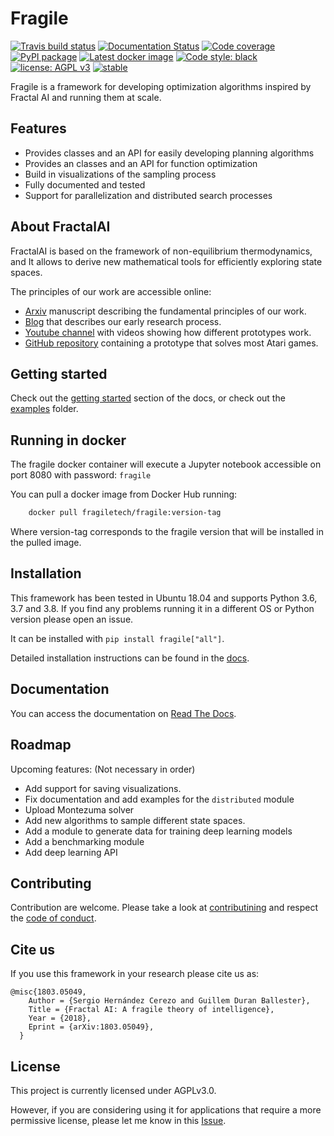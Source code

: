 # Fragile
[![Travis build status](https://travis-ci.com/FragileTech/fragile.svg)](https://travis-ci.com/FragileTech/fragile)
[![Documentation Status](https://readthedocs.org/projects/fragile/badge/?version=latest)](https://fragile.readthedocs.io/en/latest/?badge=latest)
[![Code coverage](https://codecov.io/github/FragileTech/fragile/coverage.svg)](https://codecov.io/github/FragileTech/fragile)
[![PyPI package](https://badgen.net/pypi/v/fragile)](https://pypi.org/project/fragile/)
[![Latest docker image](https://badgen.net/docker/pulls/fragiletech/fragile)](https://hub.docker.com/r/fragiletech/fragile/tags)
[![Code style: black](https://img.shields.io/badge/code%20style-black-000000.svg)](https://github.com/ambv/black)
[![license: AGPL v3](https://img.shields.io/badge/license-AGPL%20v3-blue.svg)](https://www.gnu.org/licenses/agpl-3.0)
[![stable](http://badges.github.io/stability-badges/dist/stable.svg)](http://github.com/badges/stability-badges)

Fragile is a framework for developing optimization algorithms inspired by Fractal AI and running them at scale.

## Features

- Provides classes and an API for easily developing planning algorithms
- Provides an classes and an API for function optimization
- Build in visualizations of the sampling process
- Fully documented and tested
- Support for parallelization and distributed search processes


## About FractalAI

FractalAI is based on the framework of non-equilibrium thermodynamics, and It allows to derive new 
mathematical tools for efficiently exploring state spaces.
 
 The principles of our work are accessible online:

- [Arxiv](https://arxiv.org/abs/1803.05049) manuscript describing the fundamental principles of our work.
- [Blog](http://entropicai.blogspot.com) that describes our early research process.
- [Youtube channel](https://www.youtube.com/user/finaysergio/videos) with videos showing how different prototypes work.
- [GitHub repository](https://github.com/FragileTech/FractalAI) containing a prototype that solves most Atari games.

## Getting started 

Check out the [getting started](https://fragile.readthedocs.io/en/latest/resources/examples/01_getting_started.html) 
section of the docs, or check out the [examples](https://github.com/FragileTech/fragile/tree/master/examples) folder.

## Running in docker
The fragile docker container will execute a Jupyter notebook accessible on port 8080 with password: `fragile`

You can pull a docker image from Docker Hub running:

```bash
    docker pull fragiletech/fragile:version-tag
```

Where version-tag corresponds to the fragile version that will be installed in the pulled image.

## Installation
This framework has been tested in Ubuntu 18.04 and supports Python 3.6, 3.7 and 3.8. 
If you find any problems running it in a different OS or Python version please open an issue.

It can be installed with `pip install fragile["all"]`.

Detailed installation instructions can be found in the [docs](https://fragile.readthedocs.io/en/latest/resources/installation.html).

## Documentation

You can access the documentation on [Read The Docs](https://fragile.readthedocs.io/en/latest/).
    
## Roadmap

Upcoming features: (Not necessary in order)
- Add support for saving visualizations.
- Fix documentation and add examples for the `distributed` module
- Upload Montezuma solver
- Add new algorithms to sample different state spaces.
- Add a module to generate data for training deep learning models
- Add a benchmarking module
- Add deep learning API

## Contributing

Contribution are welcome. Please take a look at [contributining](docsrc/markdown/CONTRIBUTING.md) 
and respect the [code of conduct](docsrc/markdown/CODE_OF_CONDUCT.md).
    
## Cite us
If you use this framework in your research please cite us as:

    @misc{1803.05049,
        Author = {Sergio Hernández Cerezo and Guillem Duran Ballester},
        Title = {Fractal AI: A fragile theory of intelligence},
        Year = {2018},
        Eprint = {arXiv:1803.05049},
      }
      
## License

This project is currently licensed under AGPLv3.0. 

However, if you are considering using it for applications that require a more permissive license, 
please let me know in this [Issue](https://github.com/Guillemdb/fragile/issues/5).
